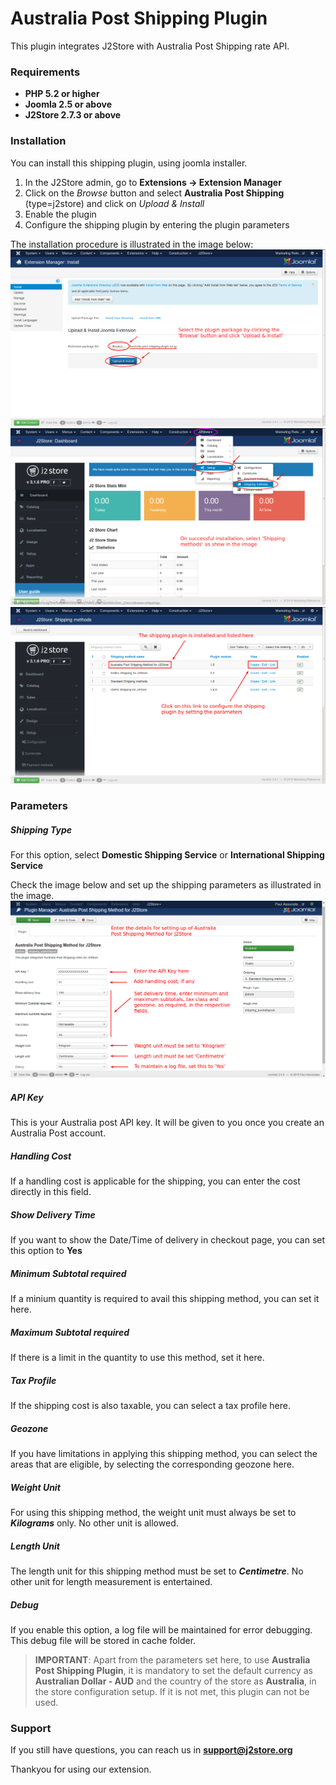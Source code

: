 # Australia Post Shipping Plugin

This plugin integrates J2Store with Australia Post Shipping rate API.

### Requirements
* **PHP 5.2 or higher**
* **Joomla 2.5 or above**
* **J2Store 2.7.3 or above**

### Installation
You can install this shipping plugin, using joomla installer.

1. In the J2Store admin, go to **Extensions -> Extension Manager**
2. Click on the *Browse* button and select **Australia Post Shipping** (type=j2store) and click on *Upload & Install*
3. Enable the plugin
4. Configure the shipping plugin by entering the plugin parameters

The installation procedure is illustrated in the image below:
![](./assets/images/aus-ship-plg-install.png)
![](./assets/images/aus-ship-doc-1.png)
![](./assets/images/aus-post-ship-method-list.png)

### Parameters

##### Shipping Type
For this option, select **Domestic Shipping Service** or **International Shipping Service**

Check the image below and set up the shipping parameters as illustrated in the image.
![](./assets/images/aus-post-ship-config.png)

##### API Key
This is your Australia post API key. It will be given to you once you create an Australia Post account.

##### Handling Cost
If a handling cost is applicable for the shipping, you can enter the cost directly in this field. 

##### Show Delivery Time
If you want to show the Date/Time of delivery in checkout page, you can set this option to **Yes**

##### Minimum Subtotal required
If a minium quantity is required to avail this shipping method, you can set it here.

##### Maximum Subtotal required
If there is a limit in the quantity to use this method, set it here.

##### Tax Profile
If the shipping cost is also taxable, you can select a tax profile here.

##### Geozone
If you have limitations in applying this shipping method, you can select the areas that are eligible, by selecting the corresponding geozone here. 

##### Weight Unit
For using this shipping method, the weight unit must always be set to ***Kilograms*** only. No other unit is allowed.

##### Length Unit
The length unit for this shipping method must be set to ***Centimetre***. No other unit for length measurement is entertained.

##### Debug
If you enable this option, a log file will be maintained for error debugging. This debug file will be stored in cache folder. 

>**IMPORTANT**: Apart from the parameters set here, to use **Australia Post Shipping Plugin**, it is mandatory to set the default currency as **Australian Dollar - AUD** and the country of the store as **Australia**, in the store configuration setup. If it is not met, this plugin can not be used.

### Support
If you still have questions, you can reach us in **support@j2store.org**

Thankyou for using our extension.


